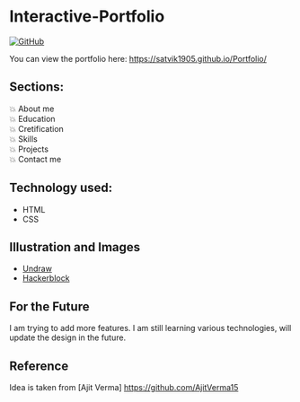 # Interactive-Portfolio 
[![GitHub](https://img.shields.io/github/license/AjitVerma15/Interactive-Portfolio?color=green)](https://img.shields.io/github/license/AjitVerma15/Interactive-Portfolio)

You can view the portfolio here: https://satvik1905.github.io/Portfolio/
## Sections:
💥 About me\
💥 Education\
💥 Cretification\
💥 Skills\
💥 Projects\
💥 Contact me

## Technology used:
- HTML
- CSS

## Illustration and Images
- [Undraw](https://undraw.co/)
- [Hackerblock](https://hack.codingblocks.com/)

## For the Future
I am trying to add more features. I am still learning various technologies, will update the design in the future.

## Reference 
Idea is taken from [Ajit Verma]  https://github.com/AjitVerma15

